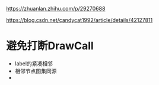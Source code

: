 https://zhuanlan.zhihu.com/p/29270688


https://blog.csdn.net/candycat1992/article/details/42127811


# 避免打断DrawCall

- label的紧凑相邻
- 相邻节点图集同源
- 